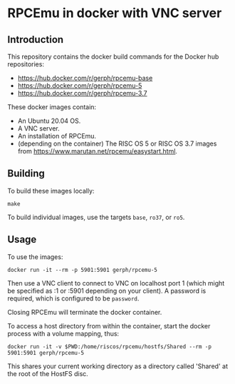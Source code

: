 # RPCEmu in docker with VNC server

## Introduction

This repository contains the docker build commands for the Docker hub 
repositories:

* https://hub.docker.com/r/gerph/rpcemu-base
* https://hub.docker.com/r/gerph/rpcemu-5
* https://hub.docker.com/r/gerph/rpcemu-3.7

These docker images contain:

* An Ubuntu 20.04 OS.
* A VNC server.
* An installation of RPCEmu.
* (depending on the container) The RISC OS 5 or RISC OS 3.7 images from https://www.marutan.net/rpcemu/easystart.html.

## Building

To build these images locally:

```
make
```

To build individual images, use the targets `base`, `ro37`, or `ro5`.

## Usage

To use the images:

```
docker run -it --rm -p 5901:5901 gerph/rpcemu-5
```

Then use a VNC client to connect to VNC on localhost port 1 (which might 
be specified as :1 or :5901 depending on your client). A password is 
required, which is configured to be `password`.

Closing RPCEmu will terminate the docker container.

To access a host directory from within the container, start the docker process with a volume mapping, thus:

```
docker run -it -v $PWD:/home/riscos/rpcemu/hostfs/Shared --rm -p 5901:5901 gerph/rpcemu-5
```

This shares your current working directory as a directory called 
'Shared' at the root of the HostFS disc.
